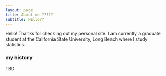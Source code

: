 ```yaml
---
layout: page
title: About me ?????
subtitle: HEllo??
---
```


Hello! Thanks for checking out my personal site.  I am currently a graduate student at the California State University, Long Beach where I study statistics. 

### my history

TBD
